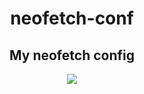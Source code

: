 <h1 align="center">
  neofetch-conf
</h1>
<h2 align="center">My neofetch config</h2>
<div align="center">
  <img align="center" src="https://i.imgur.com/rBs6XC6.png"/>
</div>

